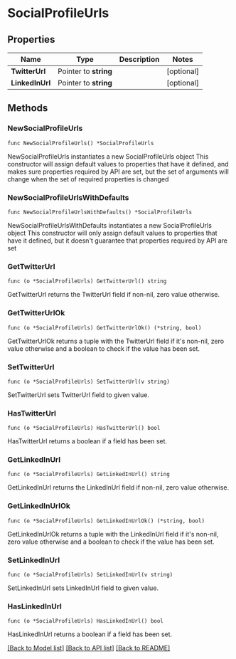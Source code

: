 # SocialProfileUrls

## Properties

Name | Type | Description | Notes
------------ | ------------- | ------------- | -------------
**TwitterUrl** | Pointer to **string** |  | [optional] 
**LinkedInUrl** | Pointer to **string** |  | [optional] 

## Methods

### NewSocialProfileUrls

`func NewSocialProfileUrls() *SocialProfileUrls`

NewSocialProfileUrls instantiates a new SocialProfileUrls object
This constructor will assign default values to properties that have it defined,
and makes sure properties required by API are set, but the set of arguments
will change when the set of required properties is changed

### NewSocialProfileUrlsWithDefaults

`func NewSocialProfileUrlsWithDefaults() *SocialProfileUrls`

NewSocialProfileUrlsWithDefaults instantiates a new SocialProfileUrls object
This constructor will only assign default values to properties that have it defined,
but it doesn't guarantee that properties required by API are set

### GetTwitterUrl

`func (o *SocialProfileUrls) GetTwitterUrl() string`

GetTwitterUrl returns the TwitterUrl field if non-nil, zero value otherwise.

### GetTwitterUrlOk

`func (o *SocialProfileUrls) GetTwitterUrlOk() (*string, bool)`

GetTwitterUrlOk returns a tuple with the TwitterUrl field if it's non-nil, zero value otherwise
and a boolean to check if the value has been set.

### SetTwitterUrl

`func (o *SocialProfileUrls) SetTwitterUrl(v string)`

SetTwitterUrl sets TwitterUrl field to given value.

### HasTwitterUrl

`func (o *SocialProfileUrls) HasTwitterUrl() bool`

HasTwitterUrl returns a boolean if a field has been set.

### GetLinkedInUrl

`func (o *SocialProfileUrls) GetLinkedInUrl() string`

GetLinkedInUrl returns the LinkedInUrl field if non-nil, zero value otherwise.

### GetLinkedInUrlOk

`func (o *SocialProfileUrls) GetLinkedInUrlOk() (*string, bool)`

GetLinkedInUrlOk returns a tuple with the LinkedInUrl field if it's non-nil, zero value otherwise
and a boolean to check if the value has been set.

### SetLinkedInUrl

`func (o *SocialProfileUrls) SetLinkedInUrl(v string)`

SetLinkedInUrl sets LinkedInUrl field to given value.

### HasLinkedInUrl

`func (o *SocialProfileUrls) HasLinkedInUrl() bool`

HasLinkedInUrl returns a boolean if a field has been set.


[[Back to Model list]](../README.md#documentation-for-models) [[Back to API list]](../README.md#documentation-for-api-endpoints) [[Back to README]](../README.md)


